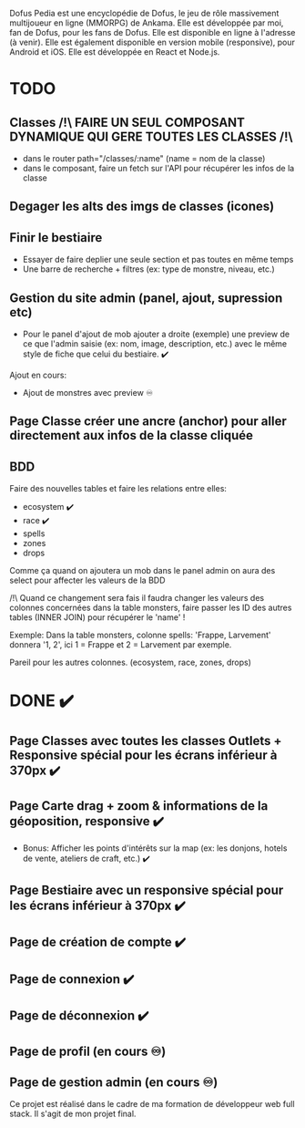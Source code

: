 Dofus Pedia est une encyclopédie de Dofus, le jeu de rôle massivement multijoueur en ligne (MMORPG) de Ankama. Elle est développée par moi, fan de Dofus, pour les fans de Dofus. Elle est disponible en ligne à l'adresse (à venir). Elle est également disponible en version mobile (responsive), pour Android et iOS. Elle est développée en React et Node.js. 

# TODO

## Classes /!\ FAIRE UN SEUL COMPOSANT DYNAMIQUE QUI GERE TOUTES LES CLASSES /!\
- dans le router path="/classes/:name" (name = nom de la classe)
- dans le composant, faire un fetch sur l'API pour récupérer les infos de la classe

## Degager les alts des imgs de classes (icones)

## Finir le bestiaire
- Essayer de faire deplier une seule section et pas toutes en même temps
- Une barre de recherche + filtres (ex: type de monstre, niveau, etc.)

## Gestion du site admin (panel, ajout, supression etc)
- Pour le panel d'ajout de mob ajouter a droite (exemple) une preview de ce que l'admin saisie (ex: nom, image, description, etc.) avec le 
même style de fiche que celui du bestiaire. ✔️

Ajout en cours: 
- Ajout de monstres avec preview ♾️


## Page Classe créer une ancre (anchor) pour aller directement aux infos de la classe cliquée

## BDD
Faire des nouvelles tables et faire les relations entre elles:

- ecosystem ✔️
- race ✔️
- spells
- zones
- drops

Comme ça quand on ajoutera un mob dans le panel admin on aura des select pour affecter les valeurs de la BDD

/!\ Quand ce changement sera fais il faudra changer les valeurs des colonnes concernées dans la table monsters, faire passer les ID des autres
tables (INNER JOIN) pour récupérer le 'name' ! 

Exemple: Dans la table monsters, colonne spells: 'Frappe, Larvement' donnera '1, 2', ici 1 = Frappe et 2 = Larvement par exemple.

Pareil pour les autres colonnes. (ecosystem, race, zones, drops)

# DONE ✔️

## Page Classes avec toutes les classes Outlets + Responsive spécial pour les écrans inférieur à 370px ✔️
## Page Carte drag + zoom & informations de la géoposition, responsive ✔️
- Bonus: Afficher les points d'intérêts sur la map (ex: les donjons, hotels de vente, ateliers de craft, etc.) ✔️
## Page Bestiaire avec un responsive spécial pour les écrans inférieur à 370px ✔️
## Page de création de compte ✔️
## Page de connexion ✔️
## Page de déconnexion ✔️
## Page de profil (en cours ♾️)
## Page de gestion admin (en cours ♾️)

Ce projet est réalisé dans le cadre de ma formation de développeur web full stack. Il s'agit de mon projet final.